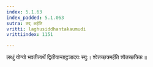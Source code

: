 ```yaml
---
index: 5.1.63
index_padded: 5.1.063
sutra: तद् अर्हति
vritti: laghusiddhantakaumudi
vrittiindex: 1151

---
```

लब्धुं योग्यो भवतीत्यर्थे द्वितीयान्ताट्ठञादयः स्युः। श्वेतच्छत्रमर्हति श्वैतच्छत्रिकः॥